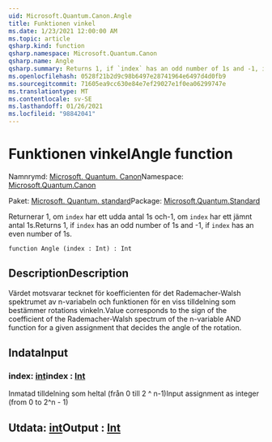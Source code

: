 ```yaml
---
uid: Microsoft.Quantum.Canon.Angle
title: Funktionen vinkel
ms.date: 1/23/2021 12:00:00 AM
ms.topic: article
qsharp.kind: function
qsharp.namespace: Microsoft.Quantum.Canon
qsharp.name: Angle
qsharp.summary: Returns 1, if `index` has an odd number of 1s and -1, if `index` has an even number of 1s.
ms.openlocfilehash: 0528f21b2d9c98b6497e28741964e6497d4d0fb9
ms.sourcegitcommit: 71605ea9cc630e84e7ef29027e1f0ea06299747e
ms.translationtype: MT
ms.contentlocale: sv-SE
ms.lasthandoff: 01/26/2021
ms.locfileid: "98842041"
---
```

# <a name="angle-function"></a><span data-ttu-id="13092-102">Funktionen vinkel</span><span class="sxs-lookup"><span data-stu-id="13092-102">Angle function</span></span>

<span data-ttu-id="13092-103">Namnrymd: [Microsoft. Quantum. Canon](xref:Microsoft.Quantum.Canon)</span><span class="sxs-lookup"><span data-stu-id="13092-103">Namespace: [Microsoft.Quantum.Canon](xref:Microsoft.Quantum.Canon)</span></span>

<span data-ttu-id="13092-104">Paket: [Microsoft. Quantum. standard](https://nuget.org/packages/Microsoft.Quantum.Standard)</span><span class="sxs-lookup"><span data-stu-id="13092-104">Package: [Microsoft.Quantum.Standard](https://nuget.org/packages/Microsoft.Quantum.Standard)</span></span>


<span data-ttu-id="13092-105">Returnerar 1, om `index` har ett udda antal 1s och-1, om `index` har ett jämnt antal 1s.</span><span class="sxs-lookup"><span data-stu-id="13092-105">Returns 1, if `index` has an odd number of 1s and -1, if `index` has an even number of 1s.</span></span>

```qsharp
function Angle (index : Int) : Int
```


## <a name="description"></a><span data-ttu-id="13092-106">Description</span><span class="sxs-lookup"><span data-stu-id="13092-106">Description</span></span>

<span data-ttu-id="13092-107">Värdet motsvarar tecknet för koefficienten för det Rademacher-Walsh spektrumet av n-variabeln och funktionen för en viss tilldelning som bestämmer rotations vinkeln.</span><span class="sxs-lookup"><span data-stu-id="13092-107">Value corresponds to the sign of the coefficient of the Rademacher-Walsh spectrum of the n-variable AND function for a given assignment that decides the angle of the rotation.</span></span>

## <a name="input"></a><span data-ttu-id="13092-108">Indata</span><span class="sxs-lookup"><span data-stu-id="13092-108">Input</span></span>

### <a name="index--int"></a><span data-ttu-id="13092-109">index: [int](xref:microsoft.quantum.lang-ref.int)</span><span class="sxs-lookup"><span data-stu-id="13092-109">index : [Int](xref:microsoft.quantum.lang-ref.int)</span></span>

<span data-ttu-id="13092-110">Inmatad tilldelning som heltal (från 0 till 2 ^ n-1)</span><span class="sxs-lookup"><span data-stu-id="13092-110">Input assignment as integer (from 0 to 2^n - 1)</span></span>



## <a name="output--int"></a><span data-ttu-id="13092-111">Utdata: [int](xref:microsoft.quantum.lang-ref.int)</span><span class="sxs-lookup"><span data-stu-id="13092-111">Output : [Int](xref:microsoft.quantum.lang-ref.int)</span></span>

